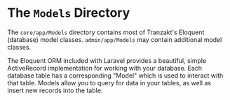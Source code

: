 # The `Models` Directory
The `core/app/Models` directory contains most of Tranzakt's Eloquent (database) model classes.
`admin/app/Models` may contain additional model classes.

The Eloquent ORM included with Laravel provides a beautiful, simple
ActiveRecord implementation for working with your database.
Each database table has a corresponding "Model" which is used to interact with that table.
Models allow you to query for data in your tables, as well as insert new records into the table.
